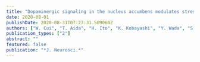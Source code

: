 ```yaml
---
title: "Dopaminergic signaling in the nucleus accumbens modulates stress-coping strategies during inescapable stress"
date: 2020-08-01
publishDate: 2020-08-31T07:27:31.509060Z
authors: ["W. Cui", "T. Aida", "H. Ito", "K. Kobayashi", "Y. Wada", "S. Kato", "T. Nakano", "M. Zhu", "K. Isa", "K. Kobayashi", "T. Isa", "K. Tanaka", "H. Aizawa"]
publication_types: ["2"]
abstract: ""
featured: false
publication: "*J. Neurosci.*"
---
```


